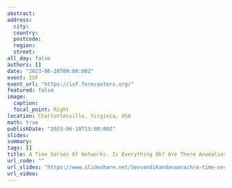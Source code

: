 ```yaml
---
abstract: 
address:
  city: 
  country: 
  postcode: 
  region: 
  street: 
all_day: false
authors: []
date: "2023-06-28T09:00:00Z" 
event: ISF
event_url: "https://isf.forecasters.org/" 
featured: false
image:
  caption: 
  focal_point: Right
location: Charlottesville, Virginia, USA
math: true
publishDate: "2023-06-18T13:00:00Z"
slides: 
summary: 
tags: []
title: A Time Series Of Networks. Is Everything Ok? Are There Anomalies?
url_code: ""
url_slides: "https://www.slideshare.net/SevvandiKandanaarach/a-time-series-of-networks-is-everything-ok-are-there-anomalies"
url_video: 
---
```

